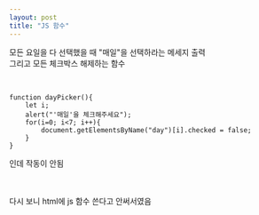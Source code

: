 ```yaml
---
layout: post
title: "JS 함수"
---
```


모든 요일을 다 선택했을 때 "매일"을 선택하라는 메세지 출력  
그리고 모든 체크박스 해제하는 함수  

<br>

```
function dayPicker(){
    let i;
    alert("'매일'을 체크해주세요");
    for(i=0; i<7; i++){
        document.getElementsByName("day")[i].checked = false;
    }
}
```

인데 작동이 안됨

<br><br>
다시 보니 html에 js 함수 쓴다고 안써서였음
